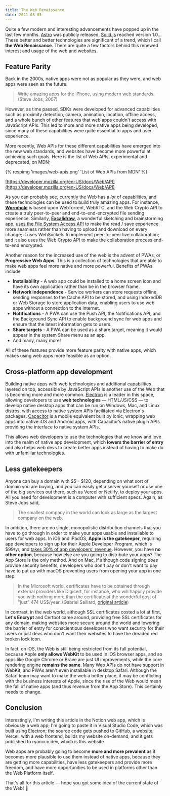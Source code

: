 ```yaml
---
title: The Web Renaissance
date: 2021-08-05
---
```


Quite a few modern and interesting advancements have popped up in the last few months. [Astro](https://astro.build/) was publicly released, [Solid.js](https://www.solidjs.com/) reached version 1.0... These better and better technologies are significant of a trend, which I call **the Web Renaissance**. There are quite a few factors behind this renewed interest and usage of the web and websites.

## Feature Parity

Back in the 2000s, native apps were not as popular as they were, and web apps were seen as the future.

> Write amazing apps for the iPhone, using modern web standards. (Steve Jobs, 2007)

However, as time passed, SDKs were developed for advanced capabilities such as proximity detection, camera, animation, location, offline access, and a whole bunch of other features that web apps couldn't access with JavaScript APIs. This led to more and more native apps being developed, since many of these capabilities were quite essential to apps and user experience.

More recently, Web APIs for these different capabilities have emerged into the new web standards, and websites have become more powerful at achieving such goals. Here is the list of Web APIs, experimental and deprecated, on MDN:

{% respimg 'images/web-apis.png' 'List of Web APIs from MDN' %}

[https://developer.mozilla.org/en-US/docs/Web/API](https://developer.mozilla.org/en-US/docs/Web/API)

As you can probably see, currently the Web has a _lot_ of capabilities, and these technologies can be used to build truly amazing apps. For instance, [**Wormhole**](https://wormhole.app) is based upon WebTorrent, WebRTC, and the Web Crypto API to create a truly peer-to-peer and end-to-end-encrypted file sending experience. Similarly, [**Excalidraw**](https://excalidraw.com), a wonderful sketching and brainstorming app, [uses the File System Access API](https://blog.excalidraw.com/browser-fs-access/) to make the read / save experience more seamless rather than having to upload and download on every change; it uses WebSockets to implement peer-to-peer live collaboration; and it also uses the Web Crypto API to make the collaboration process end-to-end encrypted.

Another reason for the increased use of the web is the advent of PWAs, or **Progressive Web Apps**. This is a collection of technologies that are able to make web apps feel more native and more powerful. Benefits of PWAs include

- **Installability** - A web app could be installed to a home screen icon and have its own application rather than be in the browser frame.
- **Network independence** - Service workers can store requests offline, sending responses to the Cache API to be stored, and using IndexedDB or Web Storage to store application data, enabling users to use web apps without a connection to the Internet.
- **Notifications** - A PWA can use the Push API, the Notifications API, and the Background Sync API to enable background sync for web apps and ensure that the latest information gets to users.
- **Share targets** - A PWA can be used as a share target, meaning it would appear in the system Share menu as an app.
- And many, many more!

All of these features provide more feature parity with native apps, which makes using web apps more feasible as an option.

## Cross-platform app development

Building native apps _with_ web technologies and additional capabilities layered on top, accessible by JavaScript APIs is another use of the Web that is becoming more and more common. [Electron](https://www.electronjs.org/) is a leader in this space, allowing developers to use **web technologies** — HTML/JS/CSS — to develop native desktop apps that can be run on Windows, Mac, and Linux distros, with access to native system APIs facilitated via Electron's packages. [Capacitor](https://capacitorjs.com/) is a mobile equivalent built by Ionic, wrapping web apps into native iOS and Android apps, with Capacitor’s native plugin APIs providing the interface to native system APIs.

This allows web developers to use the technologies that we know and love into the realm of native app development, which **lowers the barrier of entry** and also helps web devs to create better apps instead of having to make do with unfamiliar technologies.

## Less gatekeepers

Anyone can buy a domain with $5 - $120, depending on what sort of domain you are buying, and you can easily get a server yourself or use one of the big services out there, such as Vercel or Netlify, to deploy your apps. All you need for development is a computer with sufficient specs. Again, as Steve Jobs said,

> The smallest company in the world can look as large as the largest company on the web.

In addition, there are no single, monopolistic distribution channels that you have to go through in order to make your apps usable and installable to users for web apps. In iOS and iPadOS, **Apple is the gatekeeper**, requiring app developers to sign up for their Apple Developer Program, which is $99/yr, and [takes 30% of app developers' revenue](https://ia.net/topics/monopolies-apple-and-epic). However, you have **no other option**, because how else are you going to distribute your apps? The App Store is the only method. And on Mac, if although code signing _does_ provide security benefits, developers who don't pay or don't want to pay have to put up with macOS preventing users from opening your app in one step.

> In the Microsoft world, certificates have to be obtained through external providers like Digicert, for instance, who will happily provide you with nothing more than the certificate at the wonderful cost of "just" 474 US$/year. (Gabriel Saillard, [original article](https://gaby.dev/posts/code-signing))

In contrast, in the web world, although SSL certificates costed a lot at first, **Let's Encrypt** and Certbot came around, providing free SSL certificates for any domain, making websites more secure around the world and lowering the barrier of entry for conscientious developers who want security for their users or just devs who don't want their websites to have the dreaded red broken lock icon.

In fact, on iOS, the Web is still being restricted from its full potential, because Apple **only allows WebKit** to be used in iOS browser apps, and so apps like Google Chrome or Brave are just UI improvements, while the core rendering engine **remains the same**. Many Web APIs do not have support in WebKit, and PWAs aren't even installable in desktop Safari. Although the Safari team may want to make the web a better place, it may be conflicting with the business interests of Apple, since the rise of the Web would mean the fall of native apps (and thus revenue from the App Store). This certainly needs to change.

## Conclusion

Interestingly, I'm writing this article in the Notion web app, which is obviously a web app; I'm going to paste it in Visual Studio Code, which was built using Electron; the source code gets pushed to GitHub, a website; Vercel, with a web frontend, builds my website on-demand; and it gets published to ryanccn.dev, which is this website.

Web apps are probably going to become **more and more prevalent** as it becomes more plausible to use them instead of native apps, because they are getting more capabilities, have less gatekeepers and provide more freedom, and have more opportunities to be used in platforms other than the Web Platform itself.

That's all for this article — hope you got some idea of the current state of the Web! 👋
